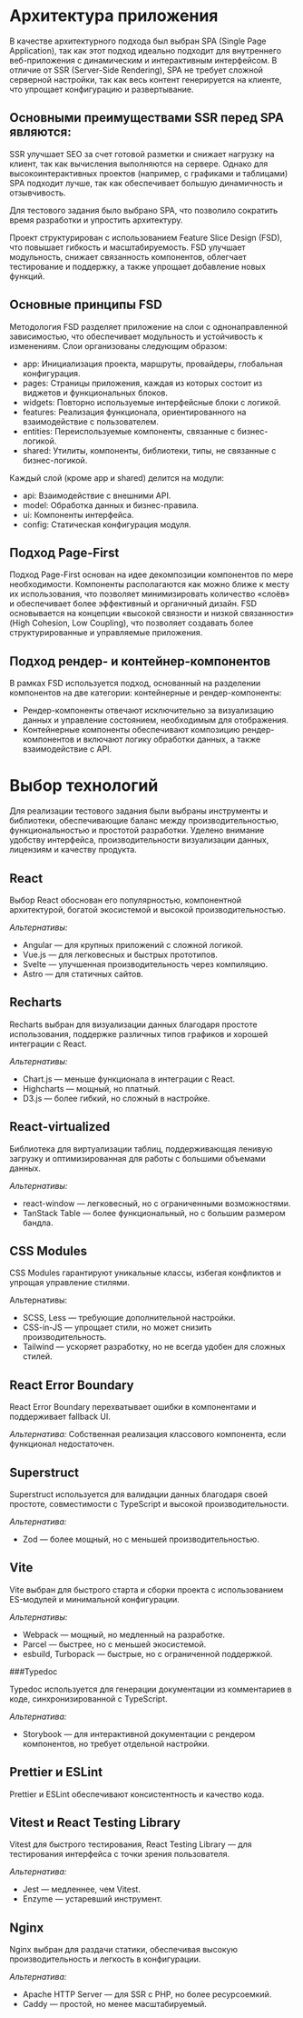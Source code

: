 # Архитектура приложения

В качестве архитектурного подхода был выбран SPA (Single Page Application), так как этот подход идеально подходит для
внутреннего веб-приложения с динамическим и интерактивным интерфейсом. В отличие от SSR (Server-Side Rendering), SPA не
требует сложной серверной настройки, так как весь контент генерируется на клиенте, что упрощает конфигурацию и
развертывание.

## Основными преимуществами SSR перед SPA являются:

SSR улучшает SEO за счет готовой разметки и снижает нагрузку на клиент, так как вычисления выполняются на сервере.
Однако для высокоинтерактивных проектов (например, с графиками и таблицами) SPA подходит лучше, так как обеспечивает
большую динамичность и отзывчивость.

Для тестового задания было выбрано SPA, что позволило сократить время разработки и упростить архитектуру.

Проект структурирован с использованием Feature Slice Design (FSD), что повышает гибкость и масштабируемость. FSD
улучшает модульность, снижает связанность компонентов, облегчает тестирование и поддержку, а также упрощает добавление
новых функций.

## Основные принципы FSD

Методология FSD разделяет приложение на слои с однонаправленной зависимостью, что обеспечивает модульность и
устойчивость к изменениям. Слои организованы следующим образом:

+ app: Инициализация проекта, маршруты, провайдеры, глобальная конфигурация.
+ pages: Страницы приложения, каждая из которых состоит из виджетов и функциональных блоков.
+ widgets: Повторно используемые интерфейсные блоки с логикой.
+ features: Реализация функционала, ориентированного на взаимодействие с пользователем.
+ entities: Переиспользуемые компоненты, связанные с бизнес-логикой.
+ shared: Утилиты, компоненты, библиотеки, типы, не связанные с бизнес-логикой.

Каждый слой (кроме app и shared) делится на модули:

+ api: Взаимодействие с внешними API.
+ model: Обработка данных и бизнес-правила.
+ ui: Компоненты интерфейса.
+ config: Статическая конфигурация модуля.

## Подход Page-First

Подход Page-First основан на идее декомпозиции компонентов по мере необходимости. Компоненты располагаются как можно
ближе к месту их использования, что позволяет минимизировать количество «слоёв» и обеспечивает более эффективный и
органичный дизайн.
FSD основывается на концепции «высокой связности и низкой связанности» (High Cohesion, Low Coupling), что позволяет
создавать более структурированные и управляемые приложения.

## Подход рендер- и контейнер-компонентов

В рамках FSD используется подход, основанный на разделении компонентов на две категории: контейнерные и
рендер-компоненты:

+ Рендер-компоненты отвечают исключительно за визуализацию данных и управление состоянием, необходимым для отображения.
+ Контейнерные компоненты обеспечивают композицию рендер-компонентов и включают логику обработки данных, а также
  взаимодействие с API.

# Выбор технологий

Для реализации тестового задания были выбраны инструменты и библиотеки, обеспечивающие баланс между производительностью,
функциональностью и простотой разработки. Уделено внимание удобству интерфейса, производительности визуализации данных,
лицензиям и качеству продукта.

## React

Выбор React обоснован его популярностью, компонентной архитектурой, богатой экосистемой и высокой производительностью.

*Альтернативы:*

+ Angular — для крупных приложений с сложной логикой.
+ Vue.js — для легковесных и быстрых прототипов.
+ Svelte — улучшенная производительность через компиляцию.
+ Astro — для статичных сайтов.

## Recharts

Recharts выбран для визуализации данных благодаря простоте использования, поддержке различных типов графиков и хорошей
интеграции с React.

*Альтернативы:*

+ Chart.js — меньше функционала в интеграции с React.
+ Highcharts — мощный, но платный.
+ D3.js — более гибкий, но сложный в настройке.

## React-virtualized

Библиотека для виртуализации таблиц, поддерживающая ленивую загрузку и оптимизированная для работы с большими объемами
данных.

*Альтернативы:*

+ react-window — легковесный, но с ограниченными возможностями.
+ TanStack Table — более функциональный, но с большим размером бандла.

## CSS Modules

CSS Modules гарантируют уникальные классы, избегая конфликтов и упрощая управление стилями.

Альтернативы:

+ SCSS, Less — требующие дополнительной настройки.
+ CSS-in-JS — упрощает стили, но может снизить производительность.
+ Tailwind — ускоряет разработку, но не всегда удобен для сложных стилей.

## React Error Boundary

React Error Boundary перехватывает ошибки в компонентами и поддерживает fallback UI.

*Альтернатива:*
Собственная реализация классового компонента, если функционал недостаточен.

## Superstruct

Superstruct используется для валидации данных благодаря своей простоте, совместимости с TypeScript и высокой
производительности.

*Альтернатива:*

+ Zod — более мощный, но с меньшей производительностью.

## Vite

Vite выбран для быстрого старта и сборки проекта с использованием ES-модулей и минимальной конфигурации.

*Альтернативы:*

+ Webpack — мощный, но медленный на разработке.
+ Parcel — быстрее, но с меньшей экосистемой.
+ esbuild, Turbopack — быстрые, но с ограниченной поддержкой.

###Typedoc

Typedoc используется для генерации документации из комментариев в коде, синхронизированной с TypeScript.

*Альтернатива:*

+ Storybook — для интерактивной документации с рендером компонентов, но требует отдельной настройки.

## Prettier и ESLint

Prettier и ESLint обеспечивают консистентность и качество кода.

## Vitest и React Testing Library

Vitest для быстрого тестирования, React Testing Library — для тестирования интерфейса с точки зрения пользователя.

*Альтернатива:*

+ Jest — медленнее, чем Vitest.
+ Enzyme — устаревший инструмент.

## Nginx

Nginx выбран для раздачи статики, обеспечивая высокую производительность и легкость в конфигурации.

*Альтернатива:*

+ Apache HTTP Server — для SSR с PHP, но более ресурсоемкий.
+ Caddy — простой, но менее масштабируемый.